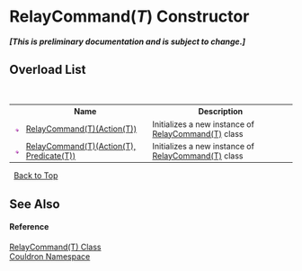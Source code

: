 # RelayCommand(*T*) Constructor 
 _**\[This is preliminary documentation and is subject to change.\]**_


## Overload List
&nbsp;<table><tr><th></th><th>Name</th><th>Description</th></tr><tr><td>![Public method](media/pubmethod.gif "Public method")</td><td><a href="M_Couldron_RelayCommand_1__ctor">RelayCommand(T)(Action(T))</a></td><td>
Initializes a new instance of <a href="T_Couldron_RelayCommand_1">RelayCommand(T)</a> class</td></tr><tr><td>![Public method](media/pubmethod.gif "Public method")</td><td><a href="M_Couldron_RelayCommand_1__ctor_1">RelayCommand(T)(Action(T), Predicate(T))</a></td><td>
Initializes a new instance of <a href="T_Couldron_RelayCommand_1">RelayCommand(T)</a> class</td></tr></table>&nbsp;
<a href="#relaycommand(*t*)-constructor">Back to Top</a>

## See Also


#### Reference
<a href="T_Couldron_RelayCommand_1">RelayCommand(T) Class</a><br /><a href="N_Couldron">Couldron Namespace</a><br />